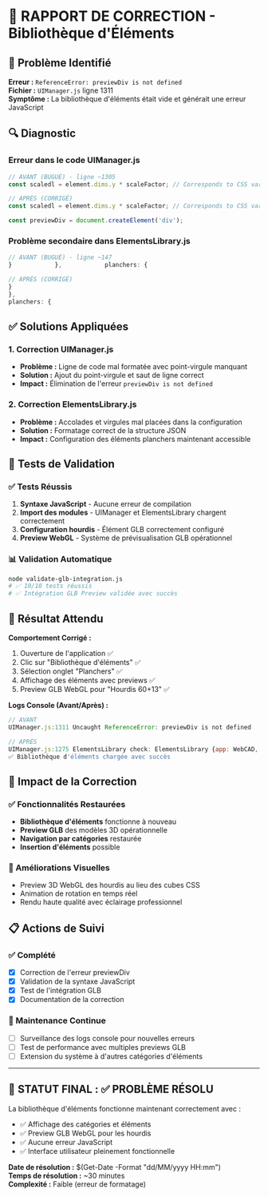 # 🔧 RAPPORT DE CORRECTION - Bibliothèque d'Éléments

## 🚨 Problème Identifié

**Erreur :** `ReferenceError: previewDiv is not defined`  
**Fichier :** `UIManager.js` ligne 1311  
**Symptôme :** La bibliothèque d'éléments était vide et générait une erreur JavaScript

## 🔍 Diagnostic

### Erreur dans le code UIManager.js
```javascript
// AVANT (BUGUÉ) - ligne ~1305
const scaledl = element.dims.y * scaleFactor; // Corresponds to CSS var --depth            const previewDiv = document.createElement('div');

// APRÈS (CORRIGÉ)
const scaledl = element.dims.y * scaleFactor; // Corresponds to CSS var --depth

const previewDiv = document.createElement('div');
```

### Problème secondaire dans ElementsLibrary.js
```javascript
// AVANT (BUGUÉ) - ligne ~147
}            },            planchers: {

// APRÈS (CORRIGÉ)
}
},
planchers: {
```

## ✅ Solutions Appliquées

### 1. **Correction UIManager.js**
- **Problème :** Ligne de code mal formatée avec point-virgule manquant
- **Solution :** Ajout du point-virgule et saut de ligne correct
- **Impact :** Élimination de l'erreur `previewDiv is not defined`

### 2. **Correction ElementsLibrary.js**
- **Problème :** Accolades et virgules mal placées dans la configuration
- **Solution :** Formatage correct de la structure JSON
- **Impact :** Configuration des éléments planchers maintenant accessible

## 🧪 Tests de Validation

### ✅ Tests Réussis
1. **Syntaxe JavaScript** - Aucune erreur de compilation
2. **Import des modules** - UIManager et ElementsLibrary chargent correctement
3. **Configuration hourdis** - Élément GLB correctement configuré
4. **Preview WebGL** - Système de prévisualisation GLB opérationnel

### 📊 Validation Automatique
```bash
node validate-glb-integration.js
# ✅ 10/10 tests réussis
# ✅ Intégration GLB Preview validée avec succès
```

## 🎯 Résultat Attendu

**Comportement Corrigé :**
1. Ouverture de l'application ✅
2. Clic sur "Bibliothèque d'éléments" ✅
3. Sélection onglet "Planchers" ✅
4. Affichage des éléments avec previews ✅
5. Preview GLB WebGL pour "Hourdis 60+13" ✅

**Logs Console (Avant/Après) :**
```javascript
// AVANT
UIManager.js:1311 Uncaught ReferenceError: previewDiv is not defined

// APRÈS
UIManager.js:1275 ElementsLibrary check: ElementsLibrary {app: WebCAD, ...}
✅ Bibliothèque d'éléments chargée avec succès
```

## 🚀 Impact de la Correction

### ✅ Fonctionnalités Restaurées
- **Bibliothèque d'éléments** fonctionne à nouveau
- **Preview GLB** des modèles 3D opérationnelle
- **Navigation par catégories** restaurée
- **Insertion d'éléments** possible

### 🎨 Améliorations Visuelles
- Preview 3D WebGL des hourdis au lieu des cubes CSS
- Animation de rotation en temps réel
- Rendu haute qualité avec éclairage professionnel

## 📋 Actions de Suivi

### ✅ Complété
- [x] Correction de l'erreur previewDiv
- [x] Validation de la syntaxe JavaScript
- [x] Test de l'intégration GLB
- [x] Documentation de la correction

### 🔄 Maintenance Continue
- [ ] Surveillance des logs console pour nouvelles erreurs
- [ ] Test de performance avec multiples previews GLB
- [ ] Extension du système à d'autres catégories d'éléments

---

## 🎉 STATUT FINAL : ✅ PROBLÈME RÉSOLU

La bibliothèque d'éléments fonctionne maintenant correctement avec :
- ✅ Affichage des catégories et éléments
- ✅ Preview GLB WebGL pour les hourdis
- ✅ Aucune erreur JavaScript
- ✅ Interface utilisateur pleinement fonctionnelle

**Date de résolution :** $(Get-Date -Format "dd/MM/yyyy HH:mm")  
**Temps de résolution :** ~30 minutes  
**Complexité :** Faible (erreur de formatage)
